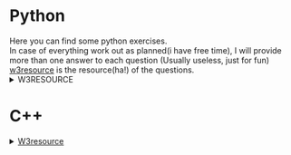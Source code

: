 
<h1>Python</h1>
Here you can find some python exercises. <br/>
In case of everything work out as planned(i have free time), I will provide more than one answer to each question (Usually useless, just for fun) <br/>
<a href= "https://www.w3resource.com/python-exercises/">w3resource</a> is the resource(ha!) of the questions.

<details><summary>W3RESOURCE</summary>
<details>
<summary> Python Programming Puzzles </summary>


<summary>1</summary>
Write a Python program find a list of integers with exactly two occurrences of nineteen and at least three occurrences of five.
<pre>
def teste(lista):
    print("The list:", lista)
    if lista.count(19) == 2 and lista.count(5) >= 3:
        print(True)
    else:
        print(False)


list1 = [1,2,3,4,5,5,5,5,19,19]
teste(list1)
list2 = [5,5,5,5,55,5,5,19,19,19,19]
teste(list2)
</pre>
<summary>2</summary>
Write a Python program that accept a list of integers and check the length and the fifth element.
Return true if the length of the list is 8 and fifth element occurs thrice in the said list.
def check(lista):
    if lista.count(lista[4]) == 3:
        print(lista, "True")
    else:
        print(lista, "False")


list1 = ([1,2,3,4,5,5,5,6])
check(list1)

list2 =([0,1,2,3,4,5,6,7,8,9])
check(list2)
</pre>

</details>
	
<details>
<summary>Python Basic (Part -I)</summary>
	<summary>1</summary>
Write a Python program to print the following string in a specific format (see the output). Go to the editor
Sample String : "Twinkle, twinkle, little star, How I wonder what you are! Up above the world so high, Like a diamond in the sky. Twinkle, twinkle, little star, How           I wonder what you are" Output :
			
<pre>
     Twinkle, twinkle, little star,
	How I wonder what you are! 
		Up above the world so high,   		
		Like a diamond in the sky. 
Twinkle, twinkle, little star, 
	How I wonder what you are
</pre>
          
First method:
<pre>
# Just use """ to print multiple line  
print("""Twinkle, Twinkle, little star,
        How I wonder what you are!
                Up above the world so high,
                Like a diamond in the sky.
Twinkle, twinkle, little star,
    How I wonder what you are""")

# 0.0009927749633789062 seconds. The most beautiful, but took a longer time.
</pre> 


Second Method:      
<pre>
# Print all in a single line (ouch!)      
print("winkle, Twinkle, little star,\n        How I wonder what you are!\n                Up above the world so high,\n                Like a diamond in the                   sky.\nTwinkle, twinkle, little star,\n    How I wonder what you are")
# 0.00049591064453125 seconds.
</pre>

      
 Third Method:
 <pre>
#  Create a variable and print it (double ouch!).

Text = "winkle, Twinkle, little star,\n        How I wonder what you are!\n                Up above the world so high,\n                Like a diamond in the sky.\nTwinkle, twinkle, little star,\n    How I wonder what you are"
print(Text)
</pre>
<summary>2</summary>
Write a Python program to get the Python version you are using.

First Method:
<pre>
# Honestly? Had no idea
import sys # ok, I knew this one
print("You are using Python {}.{}.".format(sys.version_info.major, sys.version_info.minor)) # I didn't had idea
</pre>
0.00049591064453125 seconds

Second Method:
<pre>
# Took more time, but shows an completier message.
#import sys

print("Python version")
print (sys.version)
# 0.0009987354278564453 seconds
</pre>

   	    	<summary>3</summary>
 Write a Python program to display the current date and time.
Sample Output :
Current date and time :
2014-07-05 14:34:14

First Method:
<pre>
import datetime
print("Current date and time:")
print(datetime.datetime.now()) # Other print, to avoid the " "
</pre>

Second Method:
I could use (sys.version - irrelevant info), but nah

<summary>4</summary>
Write a Python program which accepts the radius of a circle from the user and compute the area.
Sample Output :
r = 1.1
Area = 3.8013271108436504
	
First Method:
<pre>
# Easy
from numpy import pi

r = float(input("Enter with the radius: "))
print("r = ", r, "\nArea = ", pi*(r**2))
# 1.977311372756958 Seconds
</pre>
	
Second Method:
<pre>
mypi = 3.13159265358779323626433
print("Enter with radius: ")
r = float(input("r = "))

def area():
    print("Area: =",mypi*(r**2))


area()
# 1.540489912033081 Seconds.
</pre>

<summary>5</summary>
Write a Python program which accepts the user's first and last name and print them in reverse order with a space between them.

First Method:
<pre>
Lname = (input("Enter your first name: "))
Lname = (input("Enter your last name: "))
print(Lname, Fname)

# 3.1332342624664307 Seconds
</pre>

Second Method:
<pre>
FLname = input(str("Enter your first and last name: "))
sepname = FLname.split(" ")
print(sepname[1],sepname[0])

# 4.2260999679565435 Seconds, of course
</pre>

Thirt Method:
<pre>
# Basically the first one, but using one line to input Names.
Fname, Lname = (input("Enter your first name: "), input("Enter your last name: "))
print(Lname, Fname)
	
# 3.762261152267456 Seconds.
</pre>
	
Fourth Method:
<pre>
# Just one more
def name():
        Fname = str(input("Enter your first name: "))
        Lname = str(input("Enter your last name: "))
        print(Lname, Fname)

name()

# 4.156754732131958 Seconds.
</pre>

<summary>6</summary>
Write a Python program which accepts a sequence of comma-separated numbers from user and generate a list and a tuple with those numbers.
Sample data : 3, 5, 7, 23
Output :
List : ['3', ' 5', ' 7', ' 23']
Tuple : ('3', ' 5', ' 7', ' 23')

First method:
<pre>

UserNumbers = (input("Insert your sequence of comma-separated numbers: "))
UserNumbersList = UserNumbers.split((","))
print((type(UserNumbersList), UserNumbersList))
UserNumbersTuple = tuple(UserNumbersList)

# Time:  3.716700315475464
</pre>

<summary>7</summary>
Write a Python program to accept a filename from the user and print the extension of that.
Sample filename : abc.java
Output : java
	

<pre>
FileName = input("""Enter your file name with extension , example: mybook.txt 
your turn: """)
FileName = FileName.split(".")
print(FileName[-1])

# Time 7.073101282119751
</pre>
<summary>8</summary>
Write a Python program to display the first and last colors from the following list.
color_list = ["Red","Green","White" ,"Black"]

<pre>
color_list = ["Red","Green","White" ,"Black"]
print(color_list[0], color_list[-1])

# Time 0.012399673461914062
</pre>

<summary>9</summary>
 Write a Python program to display the examination schedule. (extract the date from exam_st_date).
exam_st_date = (11, 12, 2014)
Sample Output : The examination will start from : 11 / 12 / 2014

<pre>
exam_st_date = (11, 12, 2014)
exam_st_date = list(exam_st_date)
print ("The examination will start from: ", exam_st_date[0],"/", exam_st_date[1], "/", exam_st_date[2])

# Time 0.0004971027374267578
</pre>

<summary>10</summary>
Write a Python program that accepts an integer (n) and computes the value of n+nn+nnn
	<br>Sample value of n is 5
		<br>Expected Result : 615
<pre>
BaseNumber = int(input("Enter the number n: "))
print(BaseNumber + BaseNumber**2 + BaseNumber**3)
# Time 2.142456293106079

</pre>
<summary>11</summary>
Write a Python program to print the documents (syntax, description etc.) of Python built-in function(s).
	<br>Sample function: abs()

<pre>
print(abs.__doc__)

# Time 0.0 , could be faster
</pre>
<summary>12</summary>
Write a Python program to print the calendar of a given month and year.
	<br>Note : Use 'calendar' module.

<pre>
year = int(input("Year: "))
month = int(input("Month: "))

print(calendar.month(year, month))

# Time 0.0 , could be faster
</pre>

<summary>14</summary>
Write a Python program to calculate number of days between two dates.
	<br>Sample dates : (2014, 7, 2), (2014, 7, 11)
	<br>Expected output : 9 days
<pre>
from datetime import date

fdate = date(2020, 5, 5)
ldate = date(2021, 5, 5)
print((ldate - fdate).days)

# Time 0.003968238830566406
</pre>

<summary>15</summary>
 Write a Python program to compute the product of a list of integers (without using for loop)
<pre>
actualposition ,total  = 0, 1
numbers = [3, 3, 2]
total = 1

while actualposition  < (len(numbers)):
    total = (numbers[actualposition]*total)
    actualposition += 1
</pre>

<summary>116 (mb) </summary>
Write a Python program to print Unicode characters.
	<pre>
	Unicode = u'\03 \u004E \u0049 \u0043 \u0045 \03'
	print(Unicode)
	</pre>
# Time 0.0004966259002685547

	<summary>16</summary>
Write a Python program to get the difference between a given number and 17, if the number is greater than 17 return double the absolute difference.
<pre>
try:
    n1 = float(input("Enter your given number: "))
except ValueError:
    print("Number my brother")
if n1 > 17:
    print((n1 - 17)*2)
elif n1 == 17:
    print("Even number")
else:
    print ("Given number is lower then 17")
</pre>

<summary>17</summary>
Write a Python program to test whether a number is within 100 of 1000 or 2000.
<pre>
YourNumber = float(input("Enter your number: "))
if abs(YourNumber - 1000) <= 100:
    print("Close to 1000")
elif abs(YourNumber - 2000) <= 100:
    print("Close to 2000")
    print(YourNumber - 2000)
else: print("None of them")
</pre>

<summary>18</summary>
Write a Python program to calculate the sum of three given numbers, if the values are equal then return three times of their sum.
<pre>
def nsums(n1, n2, n3):
    if n1 == n2 == n3:
        sum = (n1+n2+n3)*3
    else:
        sum = (n1+n2+n3)
    return sum

print(nsums(-3, 0, 9))
print(nsums(2, 2, 2))
</pre>

<summary>19</summary>
Write a Python program to get a new string from a given string where "Is" has been added to the front.
If the given string already begins with "Is" then return the string unchanged.
<pre>
def input_Is (x):
	if phrase[0:2] == "Is":
        print(phrase)
    else:
        print("Is"+phrase)

phrase = ("ThisOk?")
input_Is(phrase)
phrase = ("IsThisOk?")
input_Is(phrase)
</pre>

<summary>20</summary>
Write a Python program to get a string which is n (non-negative integer) copies of a given string.
<pre>
	def repeat_this (x, y):
    print(x*y)

repeat_this("Hi", 3)
</pre>

<summary>21</summary>
Write a Python program to find whether a given number (accept from the user) is even or 
odd, print out an appropriate message to the user.
<pre>
def even_or_odd(x):
    if x%2 == 0:
        print("Even Number")
    else:
        print("Odd Number")

num = int(input("Insert Number: "))

even_or_odd(num)
</pre>

<summary>22</summary>
Write a Python program to count the number 4 in a given list.
<pre>
def search_num4(x):
    nums_4 = 0
    for i in x:
        if i == 4:
            nums_4 += 1

    print(nums_4)

list_one = [0, 1, 2, 3, 4, 5, 6]
list_two = [4, 4 , 4, 4, 4, 4, 4]
search_num4(list_one)
search_num4(list_two)
</pre>

<summary>23</summary>
Write a Python program to get the n (non-negative integer) copies of the first 2 characters
of a given string. Return the n copies of the whole string if the length is less than
<pre>
def copies(word, rep):
    firstwo = word[0:2]
    print(firstwo*rep)

word = str(input("Enter with the word or phrase: "))
rep = int(input("How many times you want to repeat the first two letters?"))
copies(word, rep)
</pre>

<summary>24</summary>
Write a Python program to test whether a passed letter is a vowel or not.
<pre>
	def vogal(letter):
    vogais = "aeiou"
    return letter in vogais

letter = str(input("Enter your letter: "))
if (vogal(letter) == True):
    print("Vowel")
else:
    print("Not Vowel")

</pre>

<summary>25</summary>
Write a Python program to check whether a specified value is contained in a group of values.
Test Data :
3 -> [1, 5, 8, 3] : True
-1 -> [1, 5, 8, 3] : False
<pre>
def check_if_contained(i, data):
	for x in data:
        if i == x:
            return (True)
    return (False)

data_group = [1, 5, 8, 3]
print(check_if_contained(3, data_group))
print(check_if_contained(-1, data_group))
</pre>
</details>
</details>

<h1>C++</h1>
<details>
<summary><a href= "https://www.w3resource.com/cpp-exercises/">W3resource</a></summary>
<details><summary>C++ Basic</summary>
<summary>1</summary>
Write a program in C++ to print a welcome text in a separate line
<pre>
    #include <iostream>
        using namespace std;
        
        int main()
        {
          cout << "Wellcome :" <<endl;
          cout << "Thats some c++ Exercises";
          return 0;
        }        
</pre>

<summary>2</summary>
Write a program in C++ to print the sum of two numbers.
<pre>
    #include <iostream>
        using namespace std;
        
        int main()
        {
        cout << "5 + 9 = " <<5+9;
        }        
</pre>

<summary>3</summary>
Write a program in C++ to find Size of fundamental data types.
<pre>
#include <iostream>
    using namespace std;
    int main()
    {
    string name("Felipe");
    cout << "Size of my name (Felipe) is: " <<sizeof(name) << "bytes";
    
    return 0;
    }
</pre>

<summary>4</summary>
Write a program in C++ to print the sum of two numbers using variables.
<pre>
#include <iostream>
using namespace std;
        
int main()
{
float a = (2.3), b(9.8);
cout << "The sums of a b = " << (a+b);
}
</pre>

<summary>5</summary>
Write a program in C++ to check the upper and lower limits of integer
<pre>
#include <iostream>
#include <climits>
using namespace std;

int main()
{
cout << "The maximum limit in data type: " << INT_MAX << endl;
cout << "The maximum limit in data type is: " << INT_MIN << endl;

return 0;
}
</pre>

</details>
